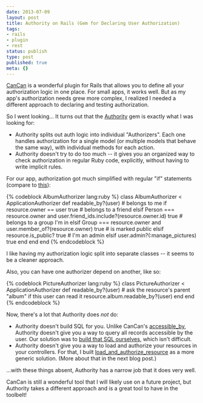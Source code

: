 ```yaml
---
date: 2013-07-09
layout: post
title: Authority on Rails (Gem for Declaring User Authorization)
tags:
- rails
- plugin
- rest
status: publish
type: post
published: true
meta: {}
---
```


[CanCan](https://github.com/ryanb/cancan) is a wonderful plugin for Rails that allows you to define all your authorization logic in one place. For small apps, it works well. But as my app's authorization needs grew more complex, I realized I needed a different approach to declaring and testing authorization.

So I went looking... It turns out that the [Authority](https://github.com/nathanl/authority) gem is exactly what I was looking for:

* Authority splits out auth logic into individual "Authorizers". Each one handles authorization for a single model (or multiple models that behave the same way), with individual methods for each action.
* Authority doesn't try to do too much -- it gives you an organized way to check authorization in regular Ruby code, explicitly, without having to write implicit rules.

For our app, authorization got much simplified with regular "if" statements (compare to [this](https://github.com/churchio/onebody/blob/8c295727388a8ff3392d21301226b3726e7694b4/app/models/ability.rb#L36-L47)):

{% codeblock AlbumAuthorizer lang:ruby %}
class AlbumAuthorizer < ApplicationAuthorizer
  def readable_by?(user)
    # belongs to me
    if resource.owner == user
      true
    # belongs to a friend
    elsif Person === resource.owner and user.friend_ids.include?(resource.owner.id)
      true
    # belongs to a group I'm in
    elsif Group === resource.owner and user.member_of?(resource.owner)
      true
    # is marked public
    elsif resource.is_public?
      true
    # I'm an admin
    elsif user.admin?(:manage_pictures)
      true
    end
  end
end
{% endcodeblock %}

I like having my authorization logic split into separate classes -- it seems to be a cleaner approach.

Also, you can have one authorizer depend on another, like so:

{% codeblock PictureAuthorizer lang:ruby %}
class PictureAuthorizer < ApplicationAuthorizer
  def readable_by?(user)
    # ask the resource's parent "album" if this user can read it
    resource.album.readable_by?(user)
  end
end
{% endcodeblock %}

Now, there's a lot that Authority does *not* do:

* Authority doesn't build SQL for you. Unlike CanCan's [accessible_by](https://github.com/ryanb/cancan/wiki/Fetching-Records), Authority doesn't give you a way to query all records accessible by the user. Our solution was to [build that SQL ourselves](https://github.com/churchio/onebody/blob/ef7f1ab9ea62df0b502b389686a0ca9e339a0ea5/app/authorizers/album_authorizer.rb#L49-L62), which isn't difficult.
* Authority doesn't give you a way to load and authorize your resources in your controllers. For that, I built [load_and_authorize_resource](https://github.com/seven1m/load_and_authorize_resource) as a more generic solution. (More about that in the next blog post.)

...with these things absent, Authority has a narrow job that it does very well.

CanCan is still a wonderful tool that I will likely use on a future project, but Authority takes a different approach and is a great tool to have in the toolbelt!
